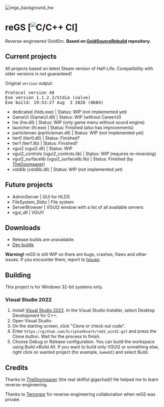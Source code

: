 ![regs_background_hw](https://user-images.githubusercontent.com/51358194/188197489-cdcd3f04-01a4-4c27-9cef-82f0f3eeffa5.png)

# reGS [![C/C++ CI](https://github.com/ScriptedSnark/reGS_win32/actions/workflows/CI.yml/badge.svg)]

Reverse-engineered GoldSrc. **Based on [GoldSourceRebuild](https://github.com/Triang3l/GoldSourceRebuild) repository.**

## Current projects

All projects based on latest Steam version of Half-Life. Compatibility with older versions is not guaranteed!

Original `version` output:
<pre>
Protocol version 48
Exe version 1.1.2.2/Stdio (valve)
Exe build: 19:53:27 Aug  3 2020 (8684)
</pre>

- dedicated (hlds.exe) | Status: WIP (not implemented yet)
- GameUI (GameUI.dll) | Status: WIP (without CareerUI)
- hw (hw.dll) | Status: WIP (only game menu without sound engine)
- launcher (hl.exe) | Status: Finished (also has improvements)
- particleman (particleman.dll) | Status: WIP (not implemented yet)
- tier0 (tier0.dll) | Status: Finished?
- tier1 (tier1.lib) | Status: Finished?
- vgui2 (vgui2.dll) | Status: WIP
- vgui2_controls (vgui2_controls.lib) | Status: WIP (requires re-reversing)
- vgui2_surfacelib (vgui2_surfacelib.lib) | Status: Finished (by [TheDoomsayer](https://github.com/TheDoomsayer))
- vstdlib (vstdlib.dll) | Status: WIP (not implemented yet)

## Future projects

- AdminServer | GUI for HLDS
- FileSystem_Stdio | File system
- ServerBrowser | VGUI2 window with a list of all available servers
- vgui_dll | VGUI1

## Downloads
* Release builds are unavailable.
* [Dev builds](https://github.com/ScriptedSnark/reGS_win32/actions/workflows/CI.yml)

<b>Warning!</b> reGS is still WIP so there are bugs, crashes, flaws and other issues. If you encounter them, report to [Issues](https://github.com/ScriptedSnark/reGS_win32/issues).

## Building

This project is for Windows 32-bit systems only.

### Visual Studio 2022
1. Install [Visual Studio 2022](https://visualstudio.microsoft.com/ru/vs/). In the Visual Studio Installer, select Desktop Development for C++.
2. Open Visual Studio.
3. On the starting screen, click "Clone or check out code".
4. Enter `https://github.com/ScriptedSnark/reGS_win32.git` and press the Clone button. Wait for the process to finish.
5. Choose Debug or Release configuration. You can build the workspace using Build→Build All. If you want to build only VGUI2 or something else, right click on wanted project (for example, `GameUI`) and select Build.

## Credits

Thanks to [TheDoomsayer](https://github.com/TheDoomsayer) (the real skillful gigachad)! He helped me to learn reverse-engineering.

Thanks to [Terrorgor](https://github.com/Terrorgor) for reverse-engineering collaboration when reGS was private.
